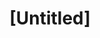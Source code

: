 ---
pid: FS338
title: "[Untitled]"
location_transcription: 
zipcode: 
outside_phl: 
neighborhood: 
age: 
age_range: 
instagram: 
image_file_name: FS_338.jpg
proposal_transcription: 
topic: Unknown
topic_summary: '0'
type: Other No Form
keywords_other: 
credit: Amirah
image_labels: Scribbles
twitter: 
facebook: 
permalink: "/monuments/fs338/"
layout: item-page
---